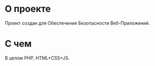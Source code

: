# О проекте
Проект создан для Обеспечения Безопасности Веб-Приложений.
# С чем
В целом PHP, HTML+CSS+JS.